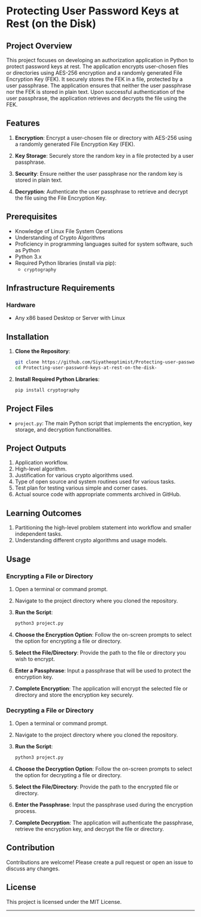 # Protecting User Password Keys at Rest (on the Disk)

## Project Overview

This project focuses on developing an authorization application in Python to protect password keys at rest. The application encrypts user-chosen files or directories using AES-256 encryption and a randomly generated File Encryption Key (FEK). It securely stores the FEK in a file, protected by a user passphrase. The application ensures that neither the user passphrase nor the FEK is stored in plain text. Upon successful authentication of the user passphrase, the application retrieves and decrypts the file using the FEK.

## Features

1. **Encryption**: Encrypt a user-chosen file or directory with AES-256 using a randomly generated File Encryption Key (FEK).

2. **Key Storage**: Securely store the random key in a file protected by a user passphrase.

3. **Security**: Ensure neither the user passphrase nor the random key is stored in plain text.

4. **Decryption**: Authenticate the user passphrase to retrieve and decrypt the file using the File Encryption Key.

## Prerequisites

- Knowledge of Linux File System Operations
- Understanding of Crypto Algorithms
- Proficiency in programming languages suited for system software, such as Python
- Python 3.x
- Required Python libraries (install via pip):
  - `cryptography`

## Infrastructure Requirements

### Hardware

- Any x86 based Desktop or Server with Linux

## Installation

1. **Clone the Repository**:
    ```sh
    git clone https://github.com/Siyatheoptimist/Protecting-user-password-keys-at-rest-on-the-disk-.git
    cd Protecting-user-password-keys-at-rest-on-the-disk-
    ```

2. **Install Required Python Libraries**:
    ```sh
    pip install cryptography 
    ```

## Project Files

- `project.py`: The main Python script that implements the encryption, key storage, and decryption functionalities.

## Project Outputs

1. Application workflow.
2. High-level algorithm.
3. Justification for various crypto algorithms used.
4. Type of open source and system routines used for various tasks.
5. Test plan for testing various simple and corner cases.
6. Actual source code with appropriate comments archived in GitHub.

## Learning Outcomes

1. Partitioning the high-level problem statement into workflow and smaller independent tasks.
2. Understanding different crypto algorithms and usage models.

## Usage

### Encrypting a File or Directory
1. Open a terminal or command prompt.

2. Navigate to the project directory where you cloned the repository.

3. **Run the Script**: 
    ```sh
    python3 project.py
    ```

4. **Choose the Encryption Option**: Follow the on-screen prompts to select the option for encrypting a file or directory.

5. **Select the File/Directory**: Provide the path to the file or directory you wish to encrypt.

6. **Enter a Passphrase**: Input a passphrase that will be used to protect the encryption key.

7. **Complete Encryption**: The application will encrypt the selected file or directory and store the encryption key securely.

### Decrypting a File or Directory
1. Open a terminal or command prompt.

2. Navigate to the project directory where you cloned the repository.

3. **Run the Script**: 
    ```sh
    python3 project.py
    ```

4. **Choose the Decryption Option**: Follow the on-screen prompts to select the option for decrypting a file or directory.

5. **Select the File/Directory**: Provide the path to the encrypted file or directory.

6. **Enter the Passphrase**: Input the passphrase used during the encryption process.

7. **Complete Decryption**: The application will authenticate the passphrase, retrieve the encryption key, and decrypt the file or directory.

## Contribution

Contributions are welcome! Please create a pull request or open an issue to discuss any changes.

## License

This project is licensed under the MIT License.

---

